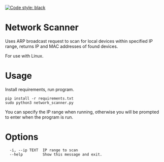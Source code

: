 [![Code style: black](https://img.shields.io/badge/code%20style-black-000000.svg)](https://github.com/psf/black)
# Network Scanner
Uses ARP broadcast request to scan for local devices within specified IP range, returns IP and MAC addresses of found devices.

For use with Linux.
# Usage
Install requirements, run program.
```
pip install -r requirements.txt
sudo python3 network_scanner.py
```
You can specify the IP range when running, otherwise you will be prompted to enter when the program is run.
# Options
```
  -i, --ip TEXT  IP range to scan
  --help         Show this message and exit.
```